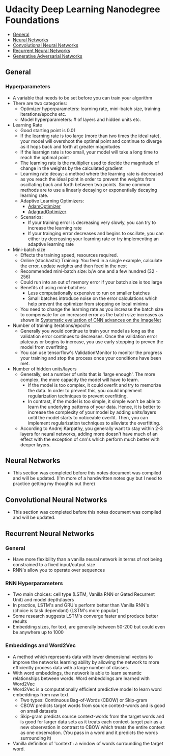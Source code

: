 # Udacity Deep Learning Nanodegree Foundations

* [General](#general)
* [Neural Networks](#neural-networks)
* [Convolutional Neural Networks](#convolutional-neural-networks)
* [Recurrent Neural Networks](#recurrent-neural-networks)
* [Generative Adversarial Networks](#generative-adversarial-networks)

## General

### Hyperparameters

* A variable that needs to be set before you can train your algorithm
* There are two categories: 
	* Optimizer hyperparameters: learning rate, mini-batch size, training iterations/epochs etc.
	* Model hyperparameters: # of layers and hidden units etc.
* Learning Rate
	* Good starting point is 0.01
	* If the learning rate is too large (more than two times the ideal rate), your model will overshoot the optimal point and continue to diverge as it hops back and forth at greater magnitudes
	* If the learnign rate is too small, your model will take a long time to reach the optimal point
	* The learning rate is the multiplier used to decide the magnitude of change in the weights by the calculated gradient
	* Learning rate decay: a method where the learning rate is decreased as you reach the ideal point in order to prevent the weights from oscillating back and forth between two points. Some common methods are to use a linearly decaying or exponentially decaying learning rate. 
	* Adaptive Learning Optimizers:
		* [AdamOptimizer](https://www.tensorflow.org/api_docs/python/tf/train/AdamOptimizer)
		* [AdagradOptimizer](https://www.tensorflow.org/api_docs/python/tf/train/AdagradOptimizer)
	* Scenarios: 
		* If your training error is decreasing very slowly, you can try to increase the learning rate
		* If your trainging error decreases and begins to oscillate, you can either try decreasing your learning rate or try implementing an adaptive learning rate
* Mini-batch size
	* Effects the training speed, resources required. 
	* Online (stochastic) Training: You feed in a single example, calculate the error, update weights and then feed in the next
	* Recommended mini-batch size: b/w one and a few hundred (32 - 256)
	* Could run into an out of memory error if your batch size is too large
	* Benefits of using mini-batches:
		* Less computationally expensive to run on smaller batches
		* Small batches introduce noise on the error calculations which help prevent the optimizer from stopping on local minima
	* You need to change the learning rate as you increase the batch size to compensate for an increased error as the batch size increases as shown in [Systematic evaluation of CNN advances on the ImageNet](https://arxiv.org/abs/1606.02228)
* Number of training iterations/epochs
	* Generally you would continue to train your model as long as the validation error continues to decreases. Once the validation error plateaus or begins to increase, you use early stopping to preven the model from overfitting.
	* You can use tensorflow's ValidationMonitor to monitor the progress your training and stop the process once your conditions have been met. 
* Number of hidden units/layers
	* Generally, set a number of units that is 'large enough'. The more complex, the more capacity the model will have to learn. 
		* If the model is too complex, it could overfit and try to memorize the data. In order to prevent this, you could implement regularization techniques to prevent overfitting. 
		* In contrast, if the model is too simple, it simple won't be able to learn the underlying patterns of your data. Hence, it is better to increase the complexity of your model by adding units/layers until the model starts to noticeable overfit. Then, you can implement regularization techniques to alleviate the overfitting. 
	* According to Andrej Karpathy, you generally want to stay within 2-3 layers for neural networks, adding more doesn't have much of an effect with the exception of cnn's which perform much better with deeper layers. 

## Neural Networks

* This section was completed before this notes document was compiled and will be updated. (I'm more of a handwritten notes guy but I need to practice getting my thoughts out there)

## Convolutional Neural Networks

* This section was completed before this notes document was compiled and will be updated. 

## Recurrent Neural Networks

### General

* Have more flexibility than a vanilla neural network in terms of not being constrained to a fixed input/output size
* RNN's allow you to operate over sequences

### RNN Hyperparameters

* Two main choices: cell type (LSTM, Vanilla RNN or Gated Recurrent Unit) and model depth/layers
* In practice, LSTM's and GRU's perform better than Vanilla RNN's (choice is task dependant) (LSTM's more popular)
* Some research suggests LSTM's converge faster and produce better results
* Embedding sizes, for text, are generally between 50-200 but could even be anywhere up to 1000

### Embeddings and Word2Vec

* A method which represents data with lower dimensional vectors to improve the networks learning ability by allowing the network to more efficiently process data with a large number of classes. 
* With word embeddings, the network is able to learn semantic relationships between words. Word embeddings are learned with Word2Vec
* Word2Vec is a computationally efficient predictive model to learn word embeddings from raw text. 
	* Two types: Continuous Bag-of-Words (CBOW) or Skip-gram
	* CBOW predicts target words from source context-words and is good on small datasets
	* Skip-gram predicts source context-words from the target words and is good for larger data sets as it treats each context-target pair as a new observation in contrast to CBOW which treats the entire context as one observation. (You pass in a word and it predicts the words surrounding it)
* Vanilla definition of 'context': a window of words surrounding the target word.










